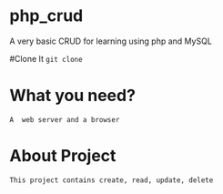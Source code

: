 # php_crud
A very basic CRUD for learning using php and MySQL

#Clone It
``` git clone ```

# What you need?
``` A  web server and a browser ```

# About Project
``` This project contains create, read, update, delete ```

